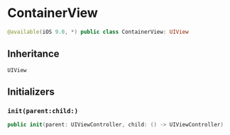 # ContainerView

``` swift
@available(iOS 9.0, *) public class ContainerView: UIView
```

## Inheritance

`UIView`

## Initializers

### `init(parent:child:)`

``` swift
public init(parent: UIViewController, child: () -> UIViewController)
```
